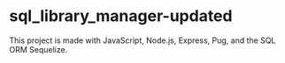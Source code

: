 # sql_library_manager-updated
This project is made with JavaScript, Node.js, Express, Pug, and the SQL ORM Sequelize.
